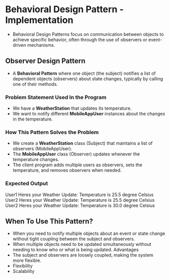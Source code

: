 # Behavioral Design Pattern - Implementation
- Behavioral Design Patterns focus on communication between objects to achieve specific behavior, often through the use of observers or event-driven mechanisms.

## Observer Design Pattern
- A **Behavioral Pattern** where one object (the subject) notifies a list of dependent objects (observers) about state changes, typically by calling one of their methods.

### Problem Statement Used In the Program
- We have a **WeatherStation** that updates its temperature.
- We want to notify different **MobileAppUser** instances about the changes in the temperature.

### How This Pattern Solves the Problem
- We create a **WeatherStation** class (Subject) that maintains a list of observers (MobileAppUser).
- The **MobileAppUser** class (Observer) updates whenever the temperature changes.
- The client program adds multiple users as observers, sets the temperature, and removes observers when needed.

### Expected Output

User1 Heres your Weather Update: Temperature is 25.5 degree Celsius
User2 Heres your Weather Update: Temperature is 25.5 degree Celsius
User2 Heres your Weather Update: Temperature is 30.0 degree Celsius

## When To Use This Pattern?
- When you need to notify multiple objects about an event or state change without tight coupling between the subject and observers.
- When multiple objects need to be updated simultaneously without needing to know who or what is being updated.
Advantages
- The subject and observers are loosely coupled, making the system more flexible.
- Flexibility
- Scalability